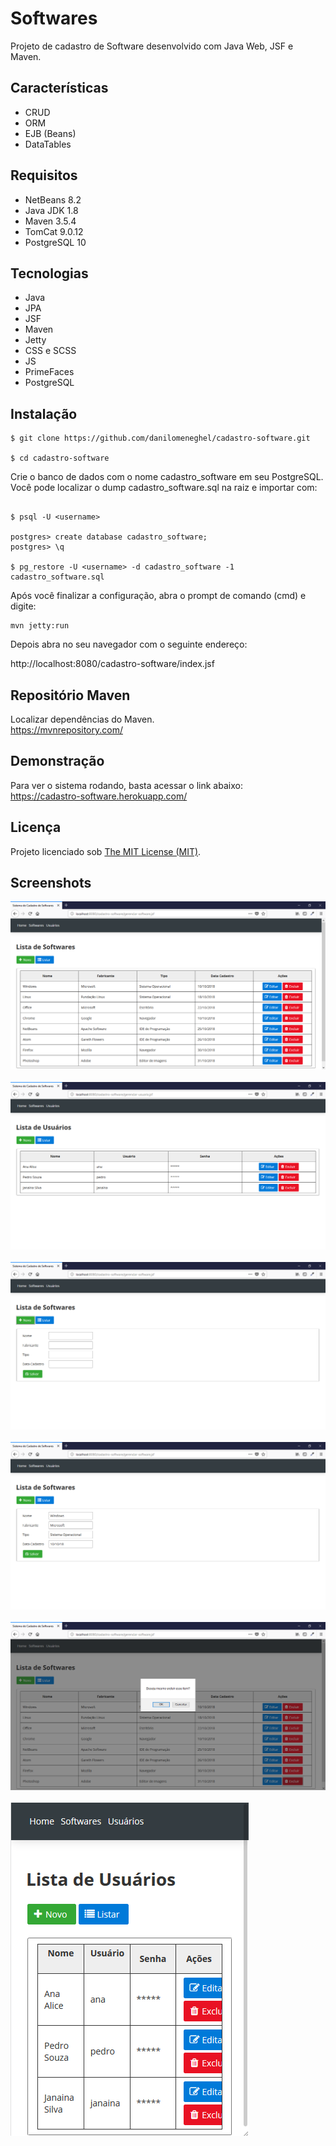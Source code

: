 # Softwares

Projeto de cadastro de Software desenvolvido com Java Web, JSF e Maven.

## Características

- CRUD
- ORM
- EJB (Beans)
- DataTables

## Requisitos

- NetBeans 8.2
- Java JDK 1.8
- Maven 3.5.4
- TomCat 9.0.12
- PostgreSQL 10

## Tecnologias

- Java
- JPA
- JSF
- Maven
- Jetty
- CSS e SCSS
- JS
- PrimeFaces
- PostgreSQL

## Instalação

```
$ git clone https://github.com/danilomeneghel/cadastro-software.git

$ cd cadastro-software

```

Crie o banco de dados com o nome cadastro_software em seu PostgreSQL. Você pode localizar o dump cadastro_software.sql na raiz e importar com: 

```

$ psql -U <username> 

postgres> create database cadastro_software;
postgres> \q

$ pg_restore -U <username> -d cadastro_software -1 cadastro_software.sql

```

Após você finalizar a configuração, abra o prompt de comando (cmd) e digite: <br>

```
mvn jetty:run
```

Depois abra no seu navegador com o seguinte endereço:<br>

http://localhost:8080/cadastro-software/index.jsf

## Repositório Maven

Localizar dependências do Maven. <br>
https://mvnrepository.com/

## Demonstração 

Para ver o sistema rodando, basta acessar o link abaixo: <br>
https://cadastro-software.herokuapp.com/

## Licença

Projeto licenciado sob <a href="LICENSE">The MIT License (MIT)</a>.

## Screenshots

![Screenshots](screenshots/screenshot01.png)<br><br>
![Screenshots](screenshots/screenshot02.png)<br><br>
![Screenshots](screenshots/screenshot03.png)<br><br>
![Screenshots](screenshots/screenshot04.png)<br><br>
![Screenshots](screenshots/screenshot05.png)<br><br>
![Screenshots](screenshots/screenshot06.png)<br><br>